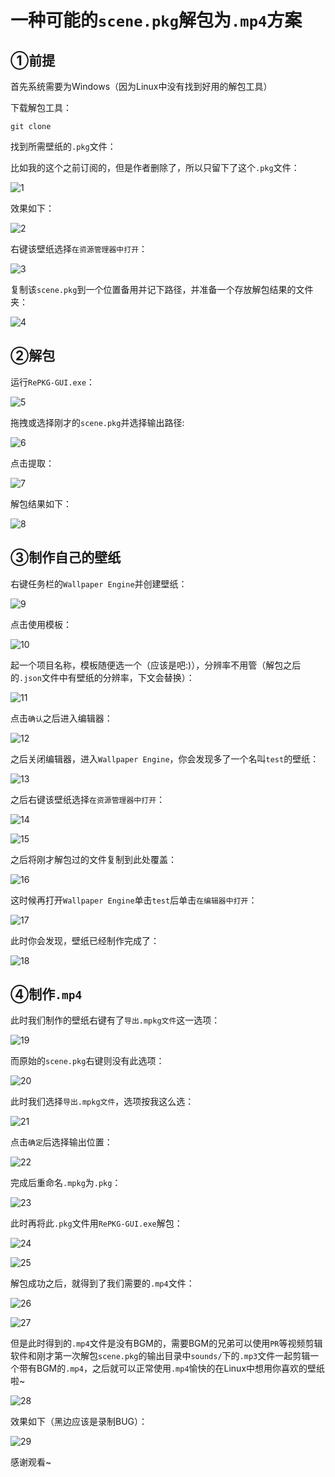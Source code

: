 # 一种可能的`scene.pkg`解包为`.mp4`方案

## ①前提

首先系统需要为Windows（因为Linux中没有找到好用的解包工具）

下载解包工具：

```
git clone
```

找到所需壁纸的`.pkg`文件：

比如我的这个之前订阅的，但是作者删除了，所以只留下了这个`.pkg`文件：

![1](https://jsd.cdn.zzko.cn/gh/M0rtzz/ImageHosting@master/images/Year:2024/Month:05/Day:23/20:20:31_image-20240523202024277.png)

效果如下：

![2](https://jsd.cdn.zzko.cn/gh/M0rtzz/ImageHosting@master/images/Year:2024/Month:05/Day:23/20:43:06_QQ2024523-204136-HD20245232042231.gif)

右键该壁纸选择`在资源管理器中打开`：

![3](https://jsd.cdn.zzko.cn/gh/M0rtzz/ImageHosting@master/images/Year:2024/Month:05/Day:23/20:20:53_image-20240523202053876.png)

复制该`scene.pkg`到一个位置备用并记下路径，并准备一个存放解包结果的文件夹：

![4](https://jsd.cdn.zzko.cn/gh/M0rtzz/ImageHosting@master/images/Year:2024/Month:05/Day:23/20:22:48_image-20240523202248074.png)

## ②解包

运行`RePKG-GUI.exe`：

![5](https://jsd.cdn.zzko.cn/gh/M0rtzz/ImageHosting@master/images/Year:2024/Month:05/Day:23/20:24:10_image-20240523202410211.png)

拖拽或选择刚才的`scene.pkg`并选择输出路径:

![6](https://jsd.cdn.zzko.cn/gh/M0rtzz/ImageHosting@master/images/Year:2024/Month:05/Day:23/20:24:46_image-20240523202446144.png)

点击提取：

![7](https://jsd.cdn.zzko.cn/gh/M0rtzz/ImageHosting@master/images/Year:2024/Month:05/Day:23/20:25:10_image-20240523202510279.png)

解包结果如下：

![8](https://jsd.cdn.zzko.cn/gh/M0rtzz/ImageHosting@master/images/Year:2024/Month:05/Day:23/20:25:43_image-20240523202543918.png)

## ③制作自己的壁纸

右键任务栏的`Wallpaper Engine`并创建壁纸：

![9](https://jsd.cdn.zzko.cn/gh/M0rtzz/ImageHosting@master/images/Year:2024/Month:05/Day:23/20:27:17_image-20240523202717474.png)

点击使用模板：

![10](https://jsd.cdn.zzko.cn/gh/M0rtzz/ImageHosting@master/images/Year:2024/Month:05/Day:23/20:28:36_image-20240523202836644.png)

起一个项目名称，模板随便选一个（应该是吧:)），分辨率不用管（解包之后的`.json`文件中有壁纸的分辨率，下文会替换）：

![11](https://jsd.cdn.zzko.cn/gh/M0rtzz/ImageHosting@master/images/Year:2024/Month:05/Day:23/20:30:55_image-20240523203055084.png)

点击`确认`之后进入编辑器：

![12](https://jsd.cdn.zzko.cn/gh/M0rtzz/ImageHosting@master/images/Year:2024/Month:05/Day:23/20:31:22_image-20240523203121981.png)

之后关闭编辑器，进入`Wallpaper Engine`，你会发现多了一个名叫`test`的壁纸：

![13](https://jsd.cdn.zzko.cn/gh/M0rtzz/ImageHosting@master/images/Year:2024/Month:05/Day:23/20:32:29_image-20240523203229535.png)

之后右键该壁纸选择`在资源管理器中打开`：

![14](https://jsd.cdn.zzko.cn/gh/M0rtzz/ImageHosting@master/images/Year:2024/Month:05/Day:23/20:33:06_image-20240523203306846.png)

![15](https://jsd.cdn.zzko.cn/gh/M0rtzz/ImageHosting@master/images/Year:2024/Month:05/Day:23/20:34:55_image-20240523203454996.png)

之后将刚才解包过的文件复制到此处覆盖：

![16](https://jsd.cdn.zzko.cn/gh/M0rtzz/ImageHosting@master/images/Year:2024/Month:05/Day:23/20:37:02_image-20240523203702616.png)

这时候再打开`Wallpaper Engine`单击`test`后单击`在编辑器中打开`：

![17](https://jsd.cdn.zzko.cn/gh/M0rtzz/ImageHosting@master/images/Year:2024/Month:05/Day:23/20:38:50_image-20240523203850826.png)

此时你会发现，壁纸已经制作完成了：

![18](https://jsd.cdn.zzko.cn/gh/M0rtzz/ImageHosting@master/images/Year:2024/Month:05/Day:23/20:45:10_QQ2024523-204352-HD20245232044362.gif)

## ④制作`.mp4`

此时我们制作的壁纸右键有了`导出.mpkg文件`这一选项：

![19](https://jsd.cdn.zzko.cn/gh/M0rtzz/ImageHosting@master/images/Year:2024/Month:05/Day:23/20:46:11_image-20240523204611311.png)

而原始的`scene.pkg`右键则没有此选项：

![20](https://jsd.cdn.zzko.cn/gh/M0rtzz/ImageHosting@master/images/Year:2024/Month:05/Day:23/20:47:14_image-20240523204714845.png)

此时我们选择`导出.mpkg文件`，选项按我这么选：

![21](https://jsd.cdn.zzko.cn/gh/M0rtzz/ImageHosting@master/images/Year:2024/Month:05/Day:23/20:47:52_image-20240523204752694.png)

点击`确定`后选择输出位置：

![22](https://jsd.cdn.zzko.cn/gh/M0rtzz/ImageHosting@master/images/Year:2024/Month:05/Day:23/20:48:31_image-20240523204831762.png)

完成后重命名`.mpkg`为`.pkg`：

![23](https://jsd.cdn.zzko.cn/gh/M0rtzz/ImageHosting@master/images/Year:2024/Month:05/Day:23/20:50:28_image-20240523205028573.png)

此时再将此`.pkg`文件用`RePKG-GUI.exe`解包：

![24](https://jsd.cdn.zzko.cn/gh/M0rtzz/ImageHosting@master/images/Year:2024/Month:05/Day:23/20:51:25_image-20240523205125307.png)

![25](https://jsd.cdn.zzko.cn/gh/M0rtzz/ImageHosting@master/images/Year:2024/Month:05/Day:23/20:51:42_image-20240523205142495.png)

解包成功之后，就得到了我们需要的`.mp4`文件：

![26](https://jsd.cdn.zzko.cn/gh/M0rtzz/ImageHosting@master/images/Year:2024/Month:05/Day:23/20:52:14_image-20240523205214871.png)

![27](https://jsd.cdn.zzko.cn/gh/M0rtzz/ImageHosting@master/images/Year:2024/Month:05/Day:23/20:55:15_QQ2024523-20546-HD20245232054481.gif)

但是此时得到的`.mp4`文件是没有BGM的，需要BGM的兄弟可以使用`PR`等视频剪辑软件和刚才第一次解包`scene.pkg`的输出目录中`sounds/`下的`.mp3`文件一起剪辑一个带有BGM的`.mp4`，之后就可以正常使用`.mp4`愉快的在Linux中想用你喜欢的壁纸啦~

![28](https://jsd.cdn.zzko.cn/gh/M0rtzz/ImageHosting@master/images/Year:2024/Month:05/Day:23/20:56:51_image-20240523205651723.png)

效果如下（黑边应该是录制BUG）：

![29](https://jsd.cdn.zzko.cn/gh/M0rtzz/ImageHosting@master/images/Year:2024/Month:05/Day:23/21:17:40_5%E6%9C%8823%E6%97%A52024523211262.gif)

感谢观看~